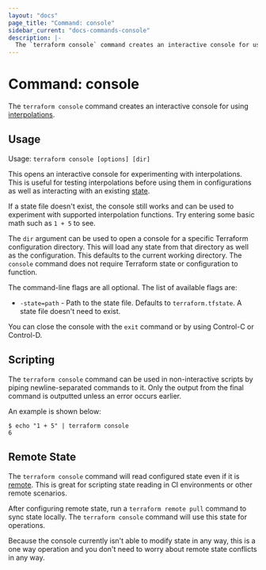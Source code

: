 ```yaml
---
layout: "docs"
page_title: "Command: console"
sidebar_current: "docs-commands-console"
description: |-
  The `terraform console` command creates an interactive console for using [interpolations](/docs/configuration/interpolation.html).
---
```


# Command: console

The `terraform console` command creates an interactive console for
using [interpolations](/docs/configuration/interpolation.html).

## Usage

Usage: `terraform console [options] [dir]`

This opens an interactive console for experimenting with interpolations.
This is useful for testing interpolations before using them in configurations
as well as interacting with an existing [state](/docs/state/index.html).

If a state file doesn't exist, the console still works and can be used
to experiment with supported interpolation functions. Try entering some basic
math such as `1 + 5` to see.

The `dir` argument can be used to open a console for a specific Terraform
configuration directory. This will load any state from that directory as
well as the configuration. This defaults to the current working directory.
The `console` command does not require Terraform state or configuration
to function.

The command-line flags are all optional. The list of available flags are:

* `-state=path` - Path to the state file. Defaults to `terraform.tfstate`.
  A state file doesn't need to exist.

You can close the console with the `exit` command or by using Control-C
or Control-D.

## Scripting

The `terraform console` command can be used in non-interactive scripts
by piping newline-separated commands to it. Only the output from the
final command is outputted unless an error occurs earlier.

An example is shown below:

```shell
$ echo "1 + 5" | terraform console
6
```

## Remote State

The `terraform console` command will read configured state even if it
is [remote](/docs/state/remote.html). This is great for scripting
state reading in CI environments or other remote scenarios.

After configuring remote state, run a `terraform remote pull` command
to sync state locally. The `terraform console` command will use this
state for operations.

Because the console currently isn't able to modify state in any way,
this is a one way operation and you don't need to worry about remote
state conflicts in any way.
